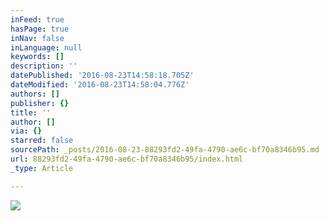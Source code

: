 ```yaml
---
inFeed: true
hasPage: true
inNav: false
inLanguage: null
keywords: []
description: ''
datePublished: '2016-08-23T14:58:18.705Z'
dateModified: '2016-08-23T14:58:04.776Z'
authors: []
publisher: {}
title: ''
author: []
via: {}
starred: false
sourcePath: _posts/2016-08-23-88293fd2-49fa-4790-ae6c-bf70a8346b95.md
url: 88293fd2-49fa-4790-ae6c-bf70a8346b95/index.html
_type: Article

---
```

![](https://the-grid-user-content.s3-us-west-2.amazonaws.com/fb6678bd-ada5-44bc-8b9b-43a215188593.png)